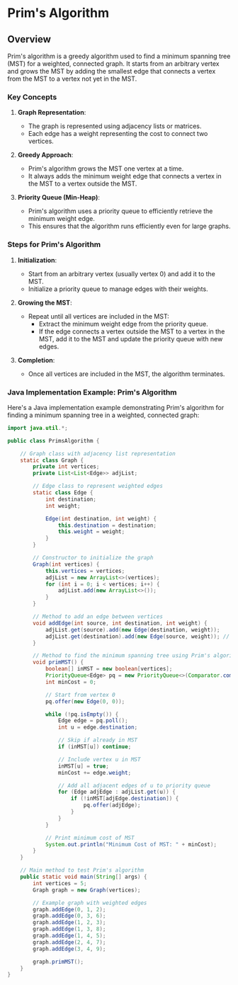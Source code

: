 # Prim's Algorithm

## Overview

Prim's algorithm is a greedy algorithm used to find a minimum spanning tree (MST) for a weighted, connected graph. It starts from an arbitrary vertex and grows the MST by adding the smallest edge that connects a vertex from the MST to a vertex not yet in the MST.

### Key Concepts

1. **Graph Representation**:
   - The graph is represented using adjacency lists or matrices.
   - Each edge has a weight representing the cost to connect two vertices.

2. **Greedy Approach**:
   - Prim's algorithm grows the MST one vertex at a time.
   - It always adds the minimum weight edge that connects a vertex in the MST to a vertex outside the MST.

3. **Priority Queue (Min-Heap)**:
   - Prim's algorithm uses a priority queue to efficiently retrieve the minimum weight edge.
   - This ensures that the algorithm runs efficiently even for large graphs.

### Steps for Prim's Algorithm

1. **Initialization**:
   - Start from an arbitrary vertex (usually vertex 0) and add it to the MST.
   - Initialize a priority queue to manage edges with their weights.

2. **Growing the MST**:
   - Repeat until all vertices are included in the MST:
     - Extract the minimum weight edge from the priority queue.
     - If the edge connects a vertex outside the MST to a vertex in the MST, add it to the MST and update the priority queue with new edges.

3. **Completion**:
   - Once all vertices are included in the MST, the algorithm terminates.

### Java Implementation Example: Prim's Algorithm

Here's a Java implementation example demonstrating Prim's algorithm for finding a minimum spanning tree in a weighted, connected graph:

```java
import java.util.*;

public class PrimsAlgorithm {

    // Graph class with adjacency list representation
    static class Graph {
        private int vertices;
        private List<List<Edge>> adjList;

        // Edge class to represent weighted edges
        static class Edge {
            int destination;
            int weight;

            Edge(int destination, int weight) {
                this.destination = destination;
                this.weight = weight;
            }
        }

        // Constructor to initialize the graph
        Graph(int vertices) {
            this.vertices = vertices;
            adjList = new ArrayList<>(vertices);
            for (int i = 0; i < vertices; i++) {
                adjList.add(new ArrayList<>());
            }
        }

        // Method to add an edge between vertices
        void addEdge(int source, int destination, int weight) {
            adjList.get(source).add(new Edge(destination, weight));
            adjList.get(destination).add(new Edge(source, weight)); // Uncomment for undirected graph
        }

        // Method to find the minimum spanning tree using Prim's algorithm
        void primMST() {
            boolean[] inMST = new boolean[vertices];
            PriorityQueue<Edge> pq = new PriorityQueue<>(Comparator.comparingInt(e -> e.weight));
            int minCost = 0;

            // Start from vertex 0
            pq.offer(new Edge(0, 0));

            while (!pq.isEmpty()) {
                Edge edge = pq.poll();
                int u = edge.destination;

                // Skip if already in MST
                if (inMST[u]) continue;

                // Include vertex u in MST
                inMST[u] = true;
                minCost += edge.weight;

                // Add all adjacent edges of u to priority queue
                for (Edge adjEdge : adjList.get(u)) {
                    if (!inMST[adjEdge.destination]) {
                        pq.offer(adjEdge);
                    }
                }
            }

            // Print minimum cost of MST
            System.out.println("Minimum Cost of MST: " + minCost);
        }
    }

    // Main method to test Prim's algorithm
    public static void main(String[] args) {
        int vertices = 5;
        Graph graph = new Graph(vertices);

        // Example graph with weighted edges
        graph.addEdge(0, 1, 2);
        graph.addEdge(0, 3, 6);
        graph.addEdge(1, 2, 3);
        graph.addEdge(1, 3, 8);
        graph.addEdge(1, 4, 5);
        graph.addEdge(2, 4, 7);
        graph.addEdge(3, 4, 9);

        graph.primMST();
    }
}
